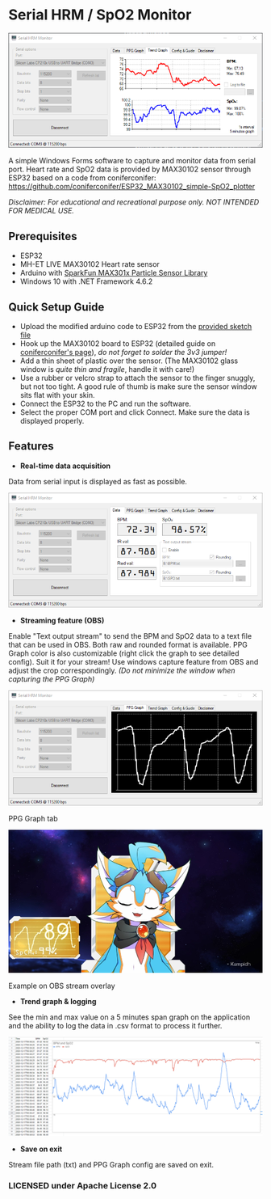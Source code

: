 ﻿# Serial HRM / SpO2 Monitor

![Screenshot](trendgraph.png)

A simple Windows Forms software to capture and monitor data from serial port. Heart rate and SpO2 data is provided by MAX30102 sensor through ESP32 based on a code from coniferconifer:
https://github.com/coniferconifer/ESP32_MAX30102_simple-SpO2_plotter

*Disclaimer:
For educational and recreational purpose only. NOT INTENDED FOR MEDICAL USE.*

## Prerequisites
- ESP32
- MH-ET LIVE MAX30102 Heart rate sensor
- Arduino with [SparkFun MAX301x Particle Sensor Library](https://github.com/sparkfun/SparkFun_MAX3010x_Sensor_Library)
- Windows 10 with .NET Framework 4.6.2

## Quick Setup Guide
- Upload the modified arduino code to ESP32 from the [provided sketch file](https://github.com/kampidh/Serial_HRM_Monitor/tree/master/ESP32_MAX30102_simple-SpO2_plotter-BLE_Mod) 
- Hook up the MAX30102 board to ESP32 (detailed guide on [coniferconifer's page](https://github.com/coniferconifer/ESP32_MAX30102_simple-SpO2_plotter)), *do not forget to solder the 3v3 jumper!*
- Add a thin sheet of plastic over the sensor. (The MAX30102 glass window is *quite thin and fragile*, handle it with care!)
- Use a rubber or velcro strap to attach the sensor to the finger snuggly, but not too tight. A good rule of thumb is make sure the sensor window sits flat with your skin.
- Connect the ESP32 to the PC and run the software.
- Select the proper COM port and click Connect. Make sure the data is displayed properly.

## Features
- **Real-time data acquisition**

Data from serial input is displayed as fast as possible.

![Data Page](datapage.png)


- **Streaming feature (OBS)**

Enable "Text output stream" to send the BPM and SpO2 data to a text file that can be used in OBS. Both raw and rounded format is available.
PPG Graph color is also customizable (right click the graph to see detailed config). Suit it for your stream! Use windows capture feature from OBS and adjust the crop correspondingly. *(Do not minimize the window when capturing the PPG Graph)*

![PPG](ppggraph.png)

PPG Graph tab

![Stream example](obsoverlay.jpg)

Example on OBS stream overlay


- **Trend graph & logging**

See the min and max value on a 5 minutes span graph on the application and the ability to log the data in .csv format to process it further.

![CSV Export](csvexport.png)


- **Save on exit**

Stream file path (txt) and PPG Graph config are saved on exit.


### LICENSED under Apache License 2.0

